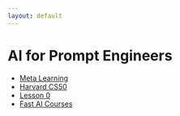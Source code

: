 ```yaml
---
layout: default
---
```


# AI for Prompt Engineers
- [Meta Learning](https://rosmulski.gumroad.com/l/learn_machine_learning)
- [Harvard CS50](https://pll.harvard.edu/course/cs50-introduction-computer-science)
- [Lesson 0](https://www.youtube.com/watch?v=gGxe2mN3kAg)
- [Fast AI Courses](https://course.fast.ai)
